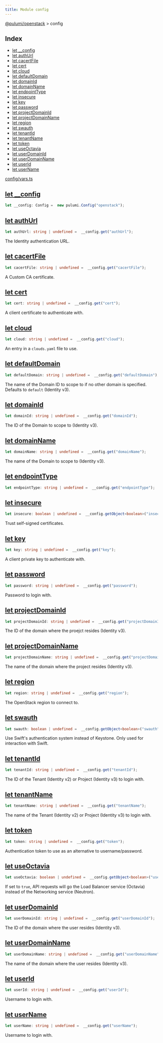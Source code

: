 ```yaml
---
title: Module config
---
```


<a href="../index.html">@pulumi/openstack</a> &gt; config

<h2 class="pdoc-module-header">Index</h2>

* <a href="#__config">let __config</a>
* <a href="#authUrl">let authUrl</a>
* <a href="#cacertFile">let cacertFile</a>
* <a href="#cert">let cert</a>
* <a href="#cloud">let cloud</a>
* <a href="#defaultDomain">let defaultDomain</a>
* <a href="#domainId">let domainId</a>
* <a href="#domainName">let domainName</a>
* <a href="#endpointType">let endpointType</a>
* <a href="#insecure">let insecure</a>
* <a href="#key">let key</a>
* <a href="#password">let password</a>
* <a href="#projectDomainId">let projectDomainId</a>
* <a href="#projectDomainName">let projectDomainName</a>
* <a href="#region">let region</a>
* <a href="#swauth">let swauth</a>
* <a href="#tenantId">let tenantId</a>
* <a href="#tenantName">let tenantName</a>
* <a href="#token">let token</a>
* <a href="#useOctavia">let useOctavia</a>
* <a href="#userDomainId">let userDomainId</a>
* <a href="#userDomainName">let userDomainName</a>
* <a href="#userId">let userId</a>
* <a href="#userName">let userName</a>

<a href="/config/vars.ts">config/vars.ts</a> 


<h2 class="pdoc-module-header" id="__config">
<a class="pdoc-member-name" href="/config/vars.ts#L6">let __config</a>
</h2>

```typescript
let __config: Config =  new pulumi.Config("openstack");
```

<h2 class="pdoc-module-header" id="authUrl">
<a class="pdoc-member-name" href="/config/vars.ts#L11">let authUrl</a>
</h2>

```typescript
let authUrl: string | undefined =  __config.get("authUrl");
```


The Identity authentication URL.

<h2 class="pdoc-module-header" id="cacertFile">
<a class="pdoc-member-name" href="/config/vars.ts#L15">let cacertFile</a>
</h2>

```typescript
let cacertFile: string | undefined =  __config.get("cacertFile");
```


A Custom CA certificate.

<h2 class="pdoc-module-header" id="cert">
<a class="pdoc-member-name" href="/config/vars.ts#L19">let cert</a>
</h2>

```typescript
let cert: string | undefined =  __config.get("cert");
```


A client certificate to authenticate with.

<h2 class="pdoc-module-header" id="cloud">
<a class="pdoc-member-name" href="/config/vars.ts#L23">let cloud</a>
</h2>

```typescript
let cloud: string | undefined =  __config.get("cloud");
```


An entry in a `clouds.yaml` file to use.

<h2 class="pdoc-module-header" id="defaultDomain">
<a class="pdoc-member-name" href="/config/vars.ts#L27">let defaultDomain</a>
</h2>

```typescript
let defaultDomain: string | undefined =  __config.get("defaultDomain");
```


The name of the Domain ID to scope to if no other domain is specified. Defaults to `default` (Identity v3).

<h2 class="pdoc-module-header" id="domainId">
<a class="pdoc-member-name" href="/config/vars.ts#L31">let domainId</a>
</h2>

```typescript
let domainId: string | undefined =  __config.get("domainId");
```


The ID of the Domain to scope to (Identity v3).

<h2 class="pdoc-module-header" id="domainName">
<a class="pdoc-member-name" href="/config/vars.ts#L35">let domainName</a>
</h2>

```typescript
let domainName: string | undefined =  __config.get("domainName");
```


The name of the Domain to scope to (Identity v3).

<h2 class="pdoc-module-header" id="endpointType">
<a class="pdoc-member-name" href="/config/vars.ts#L36">let endpointType</a>
</h2>

```typescript
let endpointType: string | undefined =  __config.get("endpointType");
```

<h2 class="pdoc-module-header" id="insecure">
<a class="pdoc-member-name" href="/config/vars.ts#L40">let insecure</a>
</h2>

```typescript
let insecure: boolean | undefined =  __config.getObject<boolean>("insecure");
```


Trust self-signed certificates.

<h2 class="pdoc-module-header" id="key">
<a class="pdoc-member-name" href="/config/vars.ts#L44">let key</a>
</h2>

```typescript
let key: string | undefined =  __config.get("key");
```


A client private key to authenticate with.

<h2 class="pdoc-module-header" id="password">
<a class="pdoc-member-name" href="/config/vars.ts#L48">let password</a>
</h2>

```typescript
let password: string | undefined =  __config.get("password");
```


Password to login with.

<h2 class="pdoc-module-header" id="projectDomainId">
<a class="pdoc-member-name" href="/config/vars.ts#L52">let projectDomainId</a>
</h2>

```typescript
let projectDomainId: string | undefined =  __config.get("projectDomainId");
```


The ID of the domain where the proejct resides (Identity v3).

<h2 class="pdoc-module-header" id="projectDomainName">
<a class="pdoc-member-name" href="/config/vars.ts#L56">let projectDomainName</a>
</h2>

```typescript
let projectDomainName: string | undefined =  __config.get("projectDomainName");
```


The name of the domain where the project resides (Identity v3).

<h2 class="pdoc-module-header" id="region">
<a class="pdoc-member-name" href="/config/vars.ts#L60">let region</a>
</h2>

```typescript
let region: string | undefined =  __config.get("region");
```


The OpenStack region to connect to.

<h2 class="pdoc-module-header" id="swauth">
<a class="pdoc-member-name" href="/config/vars.ts#L64">let swauth</a>
</h2>

```typescript
let swauth: boolean | undefined =  __config.getObject<boolean>("swauth");
```


Use Swift's authentication system instead of Keystone. Only used for interaction with Swift.

<h2 class="pdoc-module-header" id="tenantId">
<a class="pdoc-member-name" href="/config/vars.ts#L68">let tenantId</a>
</h2>

```typescript
let tenantId: string | undefined =  __config.get("tenantId");
```


The ID of the Tenant (Identity v2) or Project (Identity v3) to login with.

<h2 class="pdoc-module-header" id="tenantName">
<a class="pdoc-member-name" href="/config/vars.ts#L72">let tenantName</a>
</h2>

```typescript
let tenantName: string | undefined =  __config.get("tenantName");
```


The name of the Tenant (Identity v2) or Project (Identity v3) to login with.

<h2 class="pdoc-module-header" id="token">
<a class="pdoc-member-name" href="/config/vars.ts#L76">let token</a>
</h2>

```typescript
let token: string | undefined =  __config.get("token");
```


Authentication token to use as an alternative to username/password.

<h2 class="pdoc-module-header" id="useOctavia">
<a class="pdoc-member-name" href="/config/vars.ts#L80">let useOctavia</a>
</h2>

```typescript
let useOctavia: boolean | undefined =  __config.getObject<boolean>("useOctavia");
```


If set to `true`, API requests will go the Load Balancer service (Octavia) instead of the Networking service (Neutron).

<h2 class="pdoc-module-header" id="userDomainId">
<a class="pdoc-member-name" href="/config/vars.ts#L84">let userDomainId</a>
</h2>

```typescript
let userDomainId: string | undefined =  __config.get("userDomainId");
```


The ID of the domain where the user resides (Identity v3).

<h2 class="pdoc-module-header" id="userDomainName">
<a class="pdoc-member-name" href="/config/vars.ts#L88">let userDomainName</a>
</h2>

```typescript
let userDomainName: string | undefined =  __config.get("userDomainName");
```


The name of the domain where the user resides (Identity v3).

<h2 class="pdoc-module-header" id="userId">
<a class="pdoc-member-name" href="/config/vars.ts#L92">let userId</a>
</h2>

```typescript
let userId: string | undefined =  __config.get("userId");
```


Username to login with.

<h2 class="pdoc-module-header" id="userName">
<a class="pdoc-member-name" href="/config/vars.ts#L96">let userName</a>
</h2>

```typescript
let userName: string | undefined =  __config.get("userName");
```


Username to login with.

